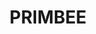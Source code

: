 ---
lastmod: '2025-04-06T06:05:20+00:00'
latitude: -34.494723
layout: suburb
longitude: 150.873081
postcode: '2502'
state: NSW
title: PRIMBEE
url: /nsw/primbee/
---